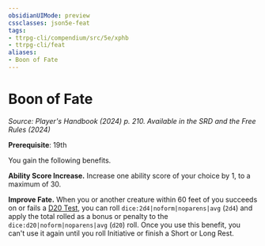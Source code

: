 ```yaml
---
obsidianUIMode: preview
cssclasses: json5e-feat
tags:
- ttrpg-cli/compendium/src/5e/xphb
- ttrpg-cli/feat
aliases:
- Boon of Fate
---
```

# Boon of Fate
*Source: Player's Handbook (2024) p. 210. Available in the <span title='Systems Reference Document (5.2)'>SRD</span> and the Free Rules (2024)*  

**Prerequisite**: 19th

You gain the following benefits.

**Ability Score Increase.** Increase one ability score of your choice by 1, to a maximum of 30.

**Improve Fate.** When you or another creature within 60 feet of you succeeds on or fails a [D20 Test](/3-Mechanics/CLI/variant-rules/d20-test-xphb.md), you can roll `dice:2d4|noform|noparens|avg` (`2d4`) and apply the total rolled as a bonus or penalty to the `dice:d20|noform|noparens|avg` (`d20`) roll. Once you use this benefit, you can't use it again until you roll Initiative or finish a Short or Long Rest.